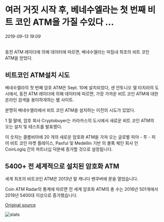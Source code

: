 # 여러 거짓 시작 후, 베네수엘라는 첫 번째 비트 코인 ATM을 가질 수있다 ...

###### 2019-09-13 19:09

동전 ATM 레이더에 의해 데이터에 따르면, 베네수엘라는 마침내 최초의 비트 코인 ATM을 얻었다.

## 비트코인 ATM설치 시도

베네수엘라의 첫 번째 암호 ATM은 Sept. 10에 설치되었다, 샌 안토니오 델 타치라의 도시에서, 동전 ATM 레이더에 의해 데이터에 따르면, 가장 가까운 비트 코인 ATM에 대한 온라인 검색을 용이하게하는 웹 사이트.

분명히 베네수엘라에서 비트 코인 ATM을 설치하는 이전의 시도가 있었다.

1 월 말에, 암호 회사 Cryptobuyer는 카라카스의 도시에서 새로운 비트 코인 ATM의 오는 설치 및 테스트를 발표했다.

이 숫자는 콜롬비아에 20 개의 새로운 암호화 ATM을 가져 오는 글로벌 피어 - 투 - 피어 비트 코인 마켓 플레이스, Paxful 및 Medellin 기반 의 블록 체인 회사 인 CoinLogiq 간의 파트너십 덕분에 증가할 것으로 설정됩니다.

## 5400+ 전 세계적으로 설치된 암호화 ATM

세계 최초의 비트코인 ATM은 2013년 말 캐나다 밴쿠버에 문을 열었습니다.

Coin ATM Radar의 통계에 따르면 전 세계 암호화 ATM의 총 수는 2016년 501개에서 2019년 5400대 이상으로 증가했습니다.

[Original source](https://cointelegraph.com/news/after-multiple-false-starts-venezuela-may-have-its-first-bitcoin-atm)

![stats](https://c.statcounter.com/11760860/0/a89fa40b/1/ "stats")